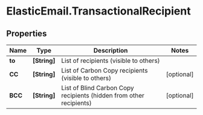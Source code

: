 # ElasticEmail.TransactionalRecipient

## Properties

Name | Type | Description | Notes
------------ | ------------- | ------------- | -------------
**to** | **[String]** | List of recipients (visible to others) | 
**CC** | **[String]** | List of Carbon Copy recipients (visible to others) | [optional] 
**BCC** | **[String]** | List of Blind Carbon Copy recipients (hidden from other recipients) | [optional] 


